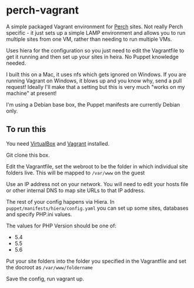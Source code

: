 perch-vagrant
=============

A simple packaged Vagrant environment for [Perch](http://grabaperch.com) sites. Not really Perch specific - it just sets up a simple LAMP environment and allows you to run multiple sites from one VM, rather than needing to run multiple VMs.

Uses hiera for the configuration so you just need to edit the Vagrantfile to get it running and then set up your sites in heira. No Puppet knowledge needed.

I built this on a Mac, it uses nfs which gets ignored on Windows. If you are running Vagrant on Windows, it blows up and you know why, send a pull request! Ideally I'll make that a setting but this is very much "works on my machine" at present!

I'm using a Debian base box, the Puppet manifests are currently Debian only.

## To run this

You need [VirtualBox](https://www.virtualbox.org/) and [Vagrant](http://www.vagrantup.com/) installed.

Git clone this box.

Edit the Vagrantfile, set the webroot to be the folder in which individual site folders live. This will be mapped to `/var/www` on the guest

Use an IP address not on your network. You will need to edit your hosts file or other internal DNS to map site URLs to that IP address.

The rest of your config happens via Hiera. In `puppet/manifests/hiera/config.yaml` you can set up some sites, databases and specify PHP.ini values.

The values for PHP Version should be one of:

- 5.4
- 5.5
- 5.6

Put your site folders into the folder you specified in the Vagrantfile and set the docroot as `/var/www/foldername`

Save the config, run vagrant up.
